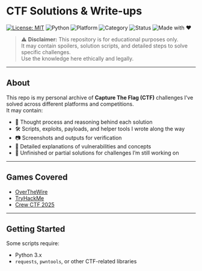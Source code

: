 # CTF Solutions & Write-ups

[![License: MIT](https://img.shields.io/badge/License-MIT-yellow.svg)](LICENSE)
![Python](https://img.shields.io/badge/Python-3.x-blue.svg)
![Platform](https://img.shields.io/badge/Platform-Linux%20%7C%20Windows%20%7C%20MacOS-lightgrey.svg)
![Category](https://img.shields.io/badge/Category-CTF%20%7C%20Security%20Research-red.svg)
![Status](https://img.shields.io/badge/Status-In%20Progress-orange.svg)
![Made with ❤️](https://img.shields.io/badge/Made%20with-%E2%9D%A4-lightpink.svg)

> ⚠️ **Disclaimer:** This repository is for educational purposes only.  
> It may contain spoilers, solution scripts, and detailed steps to solve specific challenges.  
> Use the knowledge here ethically and legally.

---

## About

This repo is my personal archive of **Capture The Flag (CTF)** challenges I’ve solved across different platforms and competitions.  
It may contain:

- 🧠 Thought process and reasoning behind each solution
- 🛠️ Scripts, exploits, payloads, and helper tools I wrote along the way
- 📷 Screenshots and outputs for verification
- 📝 Detailed explanations of vulnerabilities and concepts
- 🚧 Unfinished or partial solutions for challenges I’m still working on

---

## Games Covered

- [OverTheWire](./overthewire/README.md)
- [TryHackMe](./tryhackme/README.md)
- [Crew CTF 2025](./crew-ctf-2025/README.md)

---

## Getting Started

Some scripts require:

- Python 3.x
- `requests`, `pwntools`, or other CTF-related libraries

